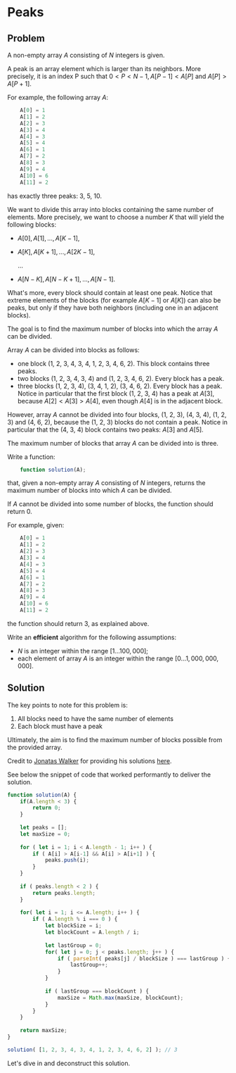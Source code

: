 # Peaks

## Problem

A non-empty array $A$ consisting of $N$ integers is given.

A peak is an array element which is larger than its neighbors. More precisely, it is an index P such that $0 < P < N − 1,  A[P − 1] < A[P]$ and $A[P] > A[P + 1]$.

For example, the following array $A$:

```js
    A[0] = 1
    A[1] = 2
    A[2] = 3
    A[3] = 4
    A[4] = 3
    A[5] = 4
    A[6] = 1
    A[7] = 2
    A[8] = 3
    A[9] = 4
    A[10] = 6
    A[11] = 2
```

has exactly three peaks: 3, 5, 10.

We want to divide this array into blocks containing the same number of elements. More precisely, we want to choose a number $K$ that will yield the following blocks:

- $A[0], A[1], ..., A[K − 1]$,
- $A[K], A[K + 1], ..., A[2K − 1]$,
  
  ...

- $A[N − K], A[N − K + 1], ..., A[N − 1]$.

What's more, every block should contain at least one peak. Notice that extreme elements of the blocks (for example $A[K − 1]$ or $A[K]$) can also be peaks, but only if they have both neighbors (including one in an adjacent blocks).

The goal is to find the maximum number of blocks into which the array $A$ can be divided.

Array $A$ can be divided into blocks as follows:

- one block (1, 2, 3, 4, 3, 4, 1, 2, 3, 4, 6, 2). This block contains three peaks.
- two blocks (1, 2, 3, 4, 3, 4) and (1, 2, 3, 4, 6, 2). Every block has a peak.
- three blocks (1, 2, 3, 4), (3, 4, 1, 2), (3, 4, 6, 2). Every block has a peak. Notice in particular that the first block (1, 2, 3, 4) has a peak at $A[3]$, because $A[2] < A[3] > A[4]$, even though $A[4]$ is in the adjacent block.

However, array $A$ cannot be divided into four blocks, (1, 2, 3), (4, 3, 4), (1, 2, 3) and (4, 6, 2), because the (1, 2, 3) blocks do not contain a peak. Notice in particular that the (4, 3, 4) block contains two peaks: $A[3]$ and $A[5]$.

The maximum number of blocks that array $A$ can be divided into is three.

Write a function:

```js
    function solution(A);
```

that, given a non-empty array $A$ consisting of $N$ integers, returns the maximum number of blocks into which $A$ can be divided.

If $A$ cannot be divided into some number of blocks, the function should return 0.

For example, given:

```js
    A[0] = 1
    A[1] = 2
    A[2] = 3
    A[3] = 4
    A[4] = 3
    A[5] = 4
    A[6] = 1
    A[7] = 2
    A[8] = 3
    A[9] = 4
    A[10] = 6
    A[11] = 2
```

the function should return 3, as explained above.

Write an **efficient** algorithm for the following assumptions:

- $N$ is an integer within the range $[1 ... 100,000]$;
- each element of array $A$ is an integer within the range $[0 ... 1,000,000,000]$.

## Solution

The key points to note for this problem is:

1. All blocks need to have the same number of elements
2. Each block must have a peak

Ultimately, the aim is to find the maximum number of blocks possible from the provided array.

Credit to [Jonatas Walker](https://gist.github.com/jonataswalker) for providing his solutions [here](https://gist.github.com/jonataswalker/08187f5457fac4af1e86cf8c86647e23).

See below the snippet of code that worked performantly to deliver the solution.

```js
function solution(A) {    
    if(A.length < 3) {
        return 0;
    }
    
    let peaks = [];
    let maxSize = 0;
    
    for ( let i = 1; i < A.length - 1; i++ ) {
        if ( A[i] > A[i-1] && A[i] > A[i+1] ) {
            peaks.push(i);
        }
    }
    
    if ( peaks.length < 2 ) {
        return peaks.length;
    }
    
    for( let i = 1; i <= A.length; i++ ) {
        if ( A.length % i === 0 ) {
            let blockSize = i;
            let blockCount = A.length / i;
            
            let lastGroup = 0;
            for( let j = 0; j < peaks.length; j++ ) {
                if ( parseInt( peaks[j] / blockSize ) === lastGroup ) {
                    lastGroup++;
                }
            }
            
            if ( lastGroup === blockCount ) {
                maxSize = Math.max(maxSize, blockCount);
            }
        }
    }
    
    return maxSize;
}

solution( [1, 2, 3, 4, 3, 4, 1, 2, 3, 4, 6, 2] ); // 3
```

Let's dive in and deconstruct this solution.